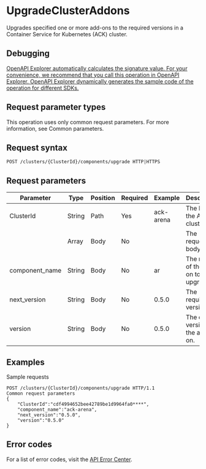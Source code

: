 # UpgradeClusterAddons

Upgrades specified one or more add-ons to the required versions in a Container Service for Kubernetes \(ACK\) cluster.

## Debugging

[OpenAPI Explorer automatically calculates the signature value. For your convenience, we recommend that you call this operation in OpenAPI Explorer. OpenAPI Explorer dynamically generates the sample code of the operation for different SDKs.](https://api.aliyun.com/#product=CS&api=UpgradeClusterAddons&type=ROA&version=2015-12-15)

## Request parameter types

This operation uses only common request parameters. For more information, see Common parameters.

## Request syntax

```
POST /clusters/{ClusterId}/components/upgrade HTTP|HTTPS
```

## Request parameters

|Parameter|Type|Position|Required|Example|Description|
|---------|----|--------|--------|-------|-----------|
|ClusterId|String|Path|Yes|ack-arena|The ID of the ACK cluster. |
| |Array|Body|No| |The request body. |
|component\_name|String|Body|No|ar|The name of the add-on to upgrade. |
|next\_version|String|Body|No|0.5.0|The required version. |
|version|String|Body|No|0.5.0|The current version of the add-on. |

## Examples

Sample requests

```
POST /clusters/{ClusterId}/components/upgrade HTTP/1.1
Common request parameters
{
    "ClusterId":"cdf4994652bee42789be1d9964fa0****",
    "component_name":"ack-arena",
    "next_version":"0.5.0",
    "version":"0.5.0"
}
```

## Error codes

For a list of error codes, visit the [API Error Center](https://error-center.alibabacloud.com/status/product/CS).


